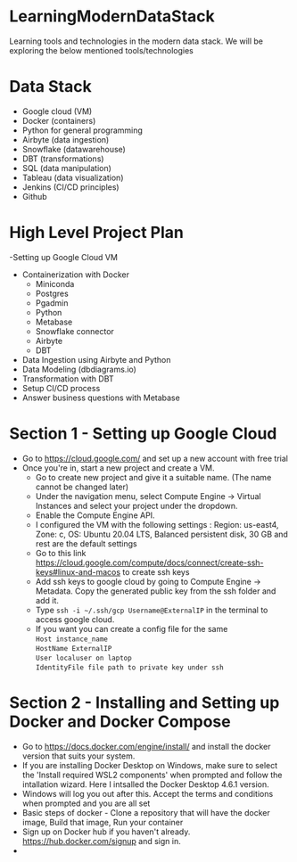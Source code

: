 # LearningModernDataStack

Learning tools and technologies in the modern data stack. 
We will be exploring the below mentioned tools/technologies

# Data Stack

- Google cloud (VM)
- Docker (containers)
- Python for general programming
- Airbyte (data ingestion)
- Snowflake (datawarehouse)
- DBT (transformations)
- SQL (data manipulation)
- Tableau (data visualization)
- Jenkins (CI/CD principles)
- Github

# High Level Project Plan

-Setting up Google Cloud VM
- Containerization with Docker
    - Miniconda
    - Postgres
    - Pgadmin
    - Python
    - Metabase
    - Snowflake connector
    - Airbyte
    - DBT
- Data Ingestion using Airbyte and Python
- Data Modeling (dbdiagrams.io)
- Transformation with DBT
- Setup CI/CD process
- Answer business questions with Metabase

# Section 1 - Setting up Google Cloud

- Go to https://cloud.google.com/ and set up a new account with free trial
- Once you're in, start a new project and create a VM.
    - Go to create new project and give it a suitable name. (The name cannot be changed later)
    - Under the navigation menu, select Compute Engine -> Virtual Instances and select your project under the dropdown.
    - Enable the Compute Engine API. 
    - I configured the VM with the following settings : Region: us-east4, Zone: c, OS: Ubuntu 20.04 LTS, Balanced persistent disk, 30 GB and rest are the default settings
    - Go to this link https://cloud.google.com/compute/docs/connect/create-ssh-keys#linux-and-macos to create ssh keys
    - Add ssh keys to google cloud by going to Compute Engine -> Metadata. Copy the generated public key from the ssh folder and add it.
    - Type `ssh -i ~/.ssh/gcp Username@ExternalIP` in the terminal to access google cloud.
    - If you want you can create a config file for the same  
				 `Host instance_name`    
					`HostName ExternalIP`   
					`User localuser on laptop`  
					`IdentityFile file path to private key under ssh`  
		
# Section 2 - Installing and Setting up Docker and Docker Compose

- Go to https://docs.docker.com/engine/install/ and install the docker version that suits your system.
- If you are installing Docker Desktop on Windows, make sure to select the 'Install required WSL2 components' when prompted and follow the intallation wizard. Here I intsalled the Docker Desktop 4.6.1 version.
- Windows will log you out after this. Accept the terms and conditions when prompted and you are all set
- Basic steps of docker - Clone a repository that will have the docker image, Build that image, Run your container
- Sign up on Docker hub if you haven't already. https://hub.docker.com/signup and sign in.
- 
